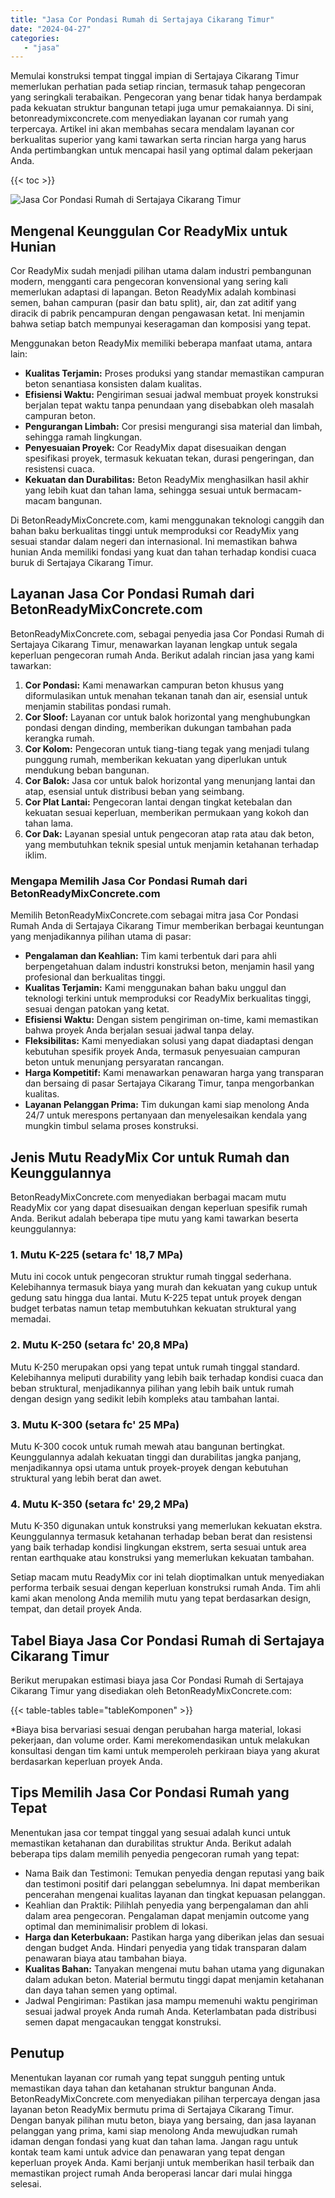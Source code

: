 ```yaml
---
title: "Jasa Cor Pondasi Rumah di Sertajaya Cikarang Timur"
date: "2024-04-27"
categories: 
   - "jasa"
---
```


Memulai konstruksi tempat tinggal impian di Sertajaya Cikarang Timur memerlukan perhatian pada setiap rincian, termasuk tahap pengecoran yang seringkali terabaikan. Pengecoran yang benar tidak hanya berdampak pada kekuatan struktur bangunan tetapi juga umur pemakaiannya. Di sini, betonreadymixconcrete.com menyediakan layanan cor rumah yang terpercaya. Artikel ini akan membahas secara mendalam layanan cor berkualitas superior yang kami tawarkan serta rincian harga yang harus Anda pertimbangkan untuk mencapai hasil yang optimal dalam pekerjaan Anda.

{{< toc >}}

![Jasa Cor Pondasi Rumah di Sertajaya Cikarang Timur](https://betoncor8.github.io/cor/harga-beton-readymix-concrete%20(16).png)

## Mengenal Keunggulan Cor ReadyMix untuk Hunian

Cor ReadyMix sudah menjadi pilihan utama dalam industri pembangunan modern, mengganti cara pengecoran konvensional yang sering kali memerlukan adaptasi di lapangan. Beton ReadyMix adalah kombinasi semen, bahan campuran (pasir dan batu split), air, dan zat aditif yang diracik di pabrik pencampuran dengan pengawasan ketat. Ini menjamin bahwa setiap batch mempunyai keseragaman dan komposisi yang tepat.

Menggunakan beton ReadyMix memiliki beberapa manfaat utama, antara lain:

- **Kualitas Terjamin:** Proses produksi yang standar memastikan campuran beton senantiasa konsisten dalam kualitas.
- **Efisiensi Waktu:** Pengiriman sesuai jadwal membuat proyek konstruksi berjalan tepat waktu tanpa penundaan yang disebabkan oleh masalah campuran beton.
- **Pengurangan Limbah:** Cor presisi mengurangi sisa material dan limbah, sehingga ramah lingkungan.
- **Penyesuaian Proyek:** Cor ReadyMix dapat disesuaikan dengan spesifikasi proyek, termasuk kekuatan tekan, durasi pengeringan, dan resistensi cuaca.
- **Kekuatan dan Durabilitas:** Beton ReadyMix menghasilkan hasil akhir yang lebih kuat dan tahan lama, sehingga sesuai untuk bermacam-macam bangunan.

Di BetonReadyMixConcrete.com, kami menggunakan teknologi canggih dan bahan baku berkualitas tinggi untuk memproduksi cor ReadyMix yang sesuai standar dalam negeri dan internasional. Ini memastikan bahwa hunian Anda memiliki fondasi yang kuat dan tahan terhadap kondisi cuaca buruk di Sertajaya Cikarang Timur.

## Layanan Jasa Cor Pondasi Rumah dari BetonReadyMixConcrete.com

BetonReadyMixConcrete.com, sebagai penyedia jasa Cor Pondasi Rumah di Sertajaya Cikarang Timur, menawarkan layanan lengkap untuk segala keperluan pengecoran rumah Anda. Berikut adalah rincian jasa yang kami tawarkan:

1. **Cor Pondasi:** Kami menawarkan campuran beton khusus yang diformulasikan untuk menahan tekanan tanah dan air, esensial untuk menjamin stabilitas pondasi rumah.
2. **Cor Sloof:** Layanan cor untuk balok horizontal yang menghubungkan pondasi dengan dinding, memberikan dukungan tambahan pada kerangka rumah.
3. **Cor Kolom:** Pengecoran untuk tiang-tiang tegak yang menjadi tulang punggung rumah, memberikan kekuatan yang diperlukan untuk mendukung beban bangunan.
4. **Cor Balok:** Jasa cor untuk balok horizontal yang menunjang lantai dan atap, esensial untuk distribusi beban yang seimbang.
5. **Cor Plat Lantai:** Pengecoran lantai dengan tingkat ketebalan dan kekuatan sesuai keperluan, memberikan permukaan yang kokoh dan tahan lama.
6. **Cor Dak:** Layanan spesial untuk pengecoran atap rata atau dak beton, yang membutuhkan teknik spesial untuk menjamin ketahanan terhadap iklim.

### Mengapa Memilih Jasa Cor Pondasi Rumah dari BetonReadyMixConcrete.com

Memilih BetonReadyMixConcrete.com sebagai mitra jasa Cor Pondasi Rumah Anda di Sertajaya Cikarang Timur memberikan berbagai keuntungan yang menjadikannya pilihan utama di pasar:

- **Pengalaman dan Keahlian:** Tim kami terbentuk dari para ahli berpengetahuan dalam industri konstruksi beton, menjamin hasil yang profesional dan berkualitas tinggi.
- **Kualitas Terjamin:** Kami menggunakan bahan baku unggul dan teknologi terkini untuk memproduksi cor ReadyMix berkualitas tinggi, sesuai dengan patokan yang ketat.
- **Efisiensi Waktu:** Dengan sistem pengiriman on-time, kami memastikan bahwa proyek Anda berjalan sesuai jadwal tanpa delay.
- **Fleksibilitas:** Kami menyediakan solusi yang dapat diadaptasi dengan kebutuhan spesifik proyek Anda, termasuk penyesuaian campuran beton untuk menunjang persyaratan rancangan.
- **Harga Kompetitif:** Kami menawarkan penawaran harga yang transparan dan bersaing di pasar Sertajaya Cikarang Timur, tanpa mengorbankan kualitas.
- **Layanan Pelanggan Prima:** Tim dukungan kami siap menolong Anda 24/7 untuk merespons pertanyaan dan menyelesaikan kendala yang mungkin timbul selama proses konstruksi.

## Jenis Mutu ReadyMix Cor untuk Rumah dan Keunggulannya

BetonReadyMixConcrete.com menyediakan berbagai macam mutu ReadyMix cor yang dapat disesuaikan dengan keperluan spesifik rumah Anda. Berikut adalah beberapa tipe mutu yang kami tawarkan beserta keunggulannya:

### 1\. Mutu K-225 (setara fc' 18,7 MPa)

Mutu ini cocok untuk pengecoran struktur rumah tinggal sederhana. Kelebihannya termasuk biaya yang murah dan kekuatan yang cukup untuk gedung satu hingga dua lantai. Mutu K-225 tepat untuk proyek dengan budget terbatas namun tetap membutuhkan kekuatan struktural yang memadai.

### 2\. Mutu K-250 (setara fc' 20,8 MPa)

Mutu K-250 merupakan opsi yang tepat untuk rumah tinggal standard. Kelebihannya meliputi durability yang lebih baik terhadap kondisi cuaca dan beban struktural, menjadikannya pilihan yang lebih baik untuk rumah dengan design yang sedikit lebih kompleks atau tambahan lantai.

### 3\. Mutu K-300 (setara fc' 25 MPa)

Mutu K-300 cocok untuk rumah mewah atau bangunan bertingkat. Keunggulannya adalah kekuatan tinggi dan durabilitas jangka panjang, menjadikannya opsi utama untuk proyek-proyek dengan kebutuhan struktural yang lebih berat dan awet.

### 4\. Mutu K-350 (setara fc' 29,2 MPa)

Mutu K-350 digunakan untuk konstruksi yang memerlukan kekuatan ekstra. Keunggulannya termasuk ketahanan terhadap beban berat dan resistensi yang baik terhadap kondisi lingkungan ekstrem, serta sesuai untuk area rentan earthquake atau konstruksi yang memerlukan kekuatan tambahan.

Setiap macam mutu ReadyMix cor ini telah dioptimalkan untuk menyediakan performa terbaik sesuai dengan keperluan konstruksi rumah Anda. Tim ahli kami akan menolong Anda memilih mutu yang tepat berdasarkan design, tempat, dan detail proyek Anda.

## Tabel Biaya Jasa Cor Pondasi Rumah di Sertajaya Cikarang Timur

Berikut merupakan estimasi biaya jasa Cor Pondasi Rumah di Sertajaya Cikarang Timur yang disediakan oleh BetonReadyMixConcrete.com:

{{< table-tables table="tableKomponen" >}}

\*Biaya bisa bervariasi sesuai dengan perubahan harga material, lokasi pekerjaan, dan volume order. Kami merekomendasikan untuk melakukan konsultasi dengan tim kami untuk memperoleh perkiraan biaya yang akurat berdasarkan keperluan proyek Anda.

## Tips Memilih Jasa Cor Pondasi Rumah yang Tepat

Menentukan jasa cor tempat tinggal yang sesuai adalah kunci untuk memastikan ketahanan dan durabilitas struktur Anda. Berikut adalah beberapa tips dalam memilih penyedia pengecoran rumah yang tepat:

- Nama Baik dan Testimoni: Temukan penyedia dengan reputasi yang baik dan testimoni positif dari pelanggan sebelumnya. Ini dapat memberikan pencerahan mengenai kualitas layanan dan tingkat kepuasan pelanggan.
- Keahlian dan Praktik: Pilihlah penyedia yang berpengalaman dan ahli dalam area pengecoran. Pengalaman dapat menjamin outcome yang optimal dan meminimalisir problem di lokasi.
- **Harga dan Keterbukaan:** Pastikan harga yang diberikan jelas dan sesuai dengan budget Anda. Hindari penyedia yang tidak transparan dalam penawaran biaya atau tambahan biaya.
- **Kualitas Bahan:** Tanyakan mengenai mutu bahan utama yang digunakan dalam adukan beton. Material bermutu tinggi dapat menjamin ketahanan dan daya tahan semen yang optimal.
- Jadwal Pengiriman: Pastikan jasa mampu memenuhi waktu pengiriman sesuai jadwal proyek Anda rumah Anda. Keterlambatan pada distribusi semen dapat mengacaukan tenggat konstruksi.

## Penutup

Menentukan layanan cor rumah yang tepat sungguh penting untuk memastikan daya tahan dan ketahanan struktur bangunan Anda. BetonReadyMixConcrete.com menyediakan pilihan terpercaya dengan jasa layanan beton ReadyMix bermutu prima di Sertajaya Cikarang Timur. Dengan banyak pilihan mutu beton, biaya yang bersaing, dan jasa layanan pelanggan yang prima, kami siap menolong Anda mewujudkan rumah idaman dengan fondasi yang kuat dan tahan lama. Jangan ragu untuk kontak team kami untuk advice dan penawaran yang tepat dengan keperluan proyek Anda. Kami berjanji untuk memberikan hasil terbaik dan memastikan project rumah Anda beroperasi lancar dari mulai hingga selesai.
